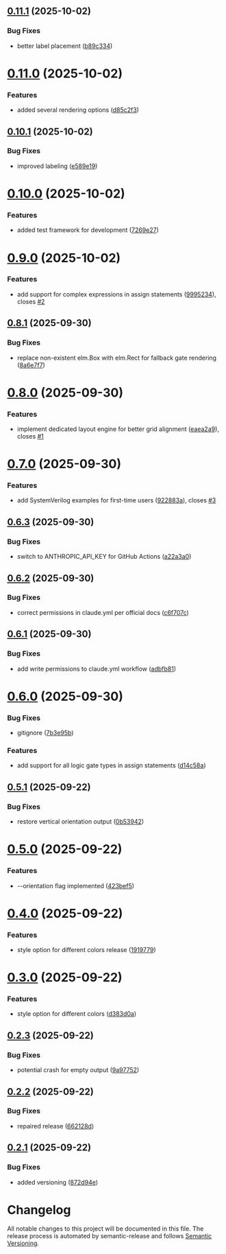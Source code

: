 ## [0.11.1](https://github.com/ErikMeinders/sv2svg/compare/v0.11.0...v0.11.1) (2025-10-02)


### Bug Fixes

* better label placement ([b89c334](https://github.com/ErikMeinders/sv2svg/commit/b89c3342cce429a710bd53391c8960d3a4c3f4df))

# [0.11.0](https://github.com/ErikMeinders/sv2svg/compare/v0.10.1...v0.11.0) (2025-10-02)


### Features

* added several rendering options ([d85c2f3](https://github.com/ErikMeinders/sv2svg/commit/d85c2f3b01a5fdfb7ca9f040bbab837a9fbe9c1a))

## [0.10.1](https://github.com/ErikMeinders/sv2svg/compare/v0.10.0...v0.10.1) (2025-10-02)


### Bug Fixes

* improved labeling ([e589e19](https://github.com/ErikMeinders/sv2svg/commit/e589e194c58837a31e34b99df471d06dbb590248))

# [0.10.0](https://github.com/ErikMeinders/sv2svg/compare/v0.9.0...v0.10.0) (2025-10-02)


### Features

* added test framework for development ([7269e27](https://github.com/ErikMeinders/sv2svg/commit/7269e2735c51776af6710a911102996bd700d93f))

# [0.9.0](https://github.com/ErikMeinders/sv2svg/compare/v0.8.1...v0.9.0) (2025-10-02)


### Features

* add support for complex expressions in assign statements ([9995234](https://github.com/ErikMeinders/sv2svg/commit/99952343001b98a773786c57c257c16b8852f086)), closes [#2](https://github.com/ErikMeinders/sv2svg/issues/2)

## [0.8.1](https://github.com/ErikMeinders/sv2svg/compare/v0.8.0...v0.8.1) (2025-09-30)


### Bug Fixes

* replace non-existent elm.Box with elm.Rect for fallback gate rendering ([8a6e7f7](https://github.com/ErikMeinders/sv2svg/commit/8a6e7f7e2c085861878230367baa6d088609c5a0))

# [0.8.0](https://github.com/ErikMeinders/sv2svg/compare/v0.7.0...v0.8.0) (2025-09-30)


### Features

* implement dedicated layout engine for better grid alignment ([eaea2a9](https://github.com/ErikMeinders/sv2svg/commit/eaea2a9f819776b464aa10c4eaa3438b8be4b09e)), closes [#1](https://github.com/ErikMeinders/sv2svg/issues/1)

# [0.7.0](https://github.com/ErikMeinders/sv2svg/compare/v0.6.3...v0.7.0) (2025-09-30)


### Features

* add SystemVerilog examples for first-time users ([922883a](https://github.com/ErikMeinders/sv2svg/commit/922883a9ec6afd2ce310971854daa87a518c93dc)), closes [#3](https://github.com/ErikMeinders/sv2svg/issues/3)

## [0.6.3](https://github.com/ErikMeinders/sv2svg/compare/v0.6.2...v0.6.3) (2025-09-30)


### Bug Fixes

* switch to ANTHROPIC_API_KEY for GitHub Actions ([a22a3a0](https://github.com/ErikMeinders/sv2svg/commit/a22a3a0148e105cde3815f6bef5ac8fa68d1022c))

## [0.6.2](https://github.com/ErikMeinders/sv2svg/compare/v0.6.1...v0.6.2) (2025-09-30)


### Bug Fixes

* correct permissions in claude.yml per official docs ([c6f707c](https://github.com/ErikMeinders/sv2svg/commit/c6f707c6c6a0ac5facfe3a64f7ac70a56c8efe24))

## [0.6.1](https://github.com/ErikMeinders/sv2svg/compare/v0.6.0...v0.6.1) (2025-09-30)


### Bug Fixes

* add write permissions to claude.yml workflow ([adbfb81](https://github.com/ErikMeinders/sv2svg/commit/adbfb818d469bc52624dc176700d3901325b60bd))

# [0.6.0](https://github.com/ErikMeinders/sv2svg/compare/v0.5.1...v0.6.0) (2025-09-30)


### Bug Fixes

* gitignore ([7b3e95b](https://github.com/ErikMeinders/sv2svg/commit/7b3e95be8b710996c8e1aa89062b33bbeac7f10f))


### Features

* add support for all logic gate types in assign statements ([d14c58a](https://github.com/ErikMeinders/sv2svg/commit/d14c58a2bb706bd281c55a831e24ba4f65c8e4d0))

## [0.5.1](https://github.com/ErikMeinders/sv2svg/compare/v0.5.0...v0.5.1) (2025-09-22)


### Bug Fixes

* restore vertical orientation output ([0b53942](https://github.com/ErikMeinders/sv2svg/commit/0b5394291973fbcde2d9dee9155ea16318f6ff75))

# [0.5.0](https://github.com/ErikMeinders/sv2svg/compare/v0.4.0...v0.5.0) (2025-09-22)


### Features

* --orientation flag implemented ([423bef5](https://github.com/ErikMeinders/sv2svg/commit/423bef586b3fc80eeb1c3d71a721e471df27ca4d))

# [0.4.0](https://github.com/ErikMeinders/sv2svg/compare/v0.3.0...v0.4.0) (2025-09-22)


### Features

* style option for different colors release ([1919779](https://github.com/ErikMeinders/sv2svg/commit/19197798caf3021b69f109edb15bafc768e8b289))

# [0.3.0](https://github.com/ErikMeinders/sv2svg/compare/v0.2.3...v0.3.0) (2025-09-22)


### Features

* style option for different colors ([d383d0a](https://github.com/ErikMeinders/sv2svg/commit/d383d0a96a158bc87609f87b220519da546ad801))

## [0.2.3](https://github.com/ErikMeinders/sv2svg/compare/v0.2.2...v0.2.3) (2025-09-22)


### Bug Fixes

* potential crash for empty output ([9a97752](https://github.com/ErikMeinders/sv2svg/commit/9a977523dd4931cdf04fb69093a174160ed4091a))

## [0.2.2](https://github.com/ErikMeinders/sv2svg/compare/v0.2.1...v0.2.2) (2025-09-22)


### Bug Fixes

* repaired release ([662128d](https://github.com/ErikMeinders/sv2svg/commit/662128d92162452ca638b24381b562810a1aec8c))

## [0.2.1](https://github.com/ErikMeinders/sv2svg/compare/v0.2.0...v0.2.1) (2025-09-22)


### Bug Fixes

* added versioning ([872d94e](https://github.com/ErikMeinders/sv2svg/commit/872d94e9a7e0272deca0554214c3e70c79e11c18))

# Changelog

All notable changes to this project will be documented in this file. The release process is automated by semantic-release and follows [Semantic Versioning](https://semver.org/).

<!-- Entries are added automatically during release -->
